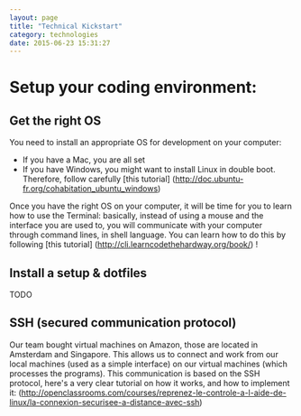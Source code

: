 ```yaml
---
layout: page
title: "Technical Kickstart"
category: technologies
date: 2015-06-23 15:31:27
---
```



# Setup your coding environment:


## Get the right OS

You need to install an appropriate OS for development on your computer:

* If you have a Mac, you are all set
* If you have Windows, you might want to install Linux in double boot. Therefore, follow carefully [this tutorial] (http://doc.ubuntu-fr.org/cohabitation_ubuntu_windows)


Once you have the right OS on your computer, it will be time for you to learn how to use the Terminal: basically, instead of using a mouse and the interface you are used to, you will communicate with your computer through command lines, in shell language. You can learn how to do this by following  [this tutorial] (http://cli.learncodethehardway.org/book/) !

## Install a setup & dotfiles

TODO

## SSH (secured communication protocol)

Our team bought virtual machines on Amazon, those are located in Amsterdam and Singapore. This allows us to connect and work from our local machines (used as a simple interface) on our virtual machines (which processes the programs). This communication is based on the SSH protocol, here's a very clear tutorial on how it works, and how to implement it: (http://openclassrooms.com/courses/reprenez-le-controle-a-l-aide-de-linux/la-connexion-securisee-a-distance-avec-ssh)